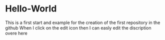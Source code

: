 # Hello-World
This is a first start and example for the creation of the first repository in the github
When I click on the edit icon then I can easly edit the discription overe here
